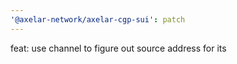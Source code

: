 ```yaml
---
'@axelar-network/axelar-cgp-sui': patch
---
```


feat: use channel to figure out source address for its
